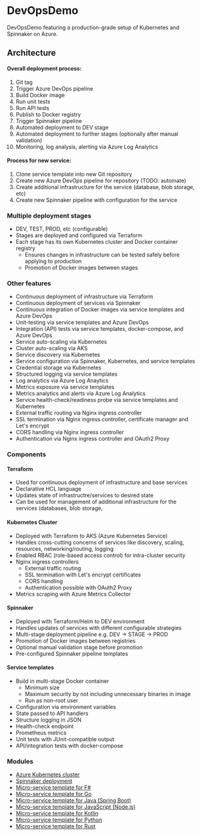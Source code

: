 # DevOpsDemo
DevOpsDemo featuring a production-grade setup of Kubernetes and Spinnaker on Azure.

## Architecture ##

#### Overall deployment process: ####
1. Git tag
2. Trigger Azure DevOps pipeline
3. Build Docker image
4. Run unit tests
5. Run API tests
6. Publish to Docker registry
7. Trigger Spinnaker pipeline 
8. Automated deployment to DEV stage
9. Automated deployment to further stages (optionally after manual validation)
10. Monitoring, log analysis, alerting via Azure Log Analytics

#### Process for new service: ####
1. Clone service template into new Git repository
2. Create new Azure DevOps pipeline for repository (TODO: automate)
3. Create additional infrastructure for the service (database, blob storage, etc)
4. Create new Spinnaker pipeline with configuration for the service


### Multiple deployment stages ###
* DEV, TEST, PROD, etc (configurable)
* Stages are deployed and configured via Terraform
* Each stage has its own Kubernetes cluster and Docker container registry
  * Ensures changes in infrastructure can be tested safely before applying to production
  * Promotion of Docker images between stages

### Other features ###
* Continuous deployment of infrastructure via Terraform
* Continuous deployment of services via Spinnaker
* Continuous integration of Docker images via service templates and Azure DevOps
* Unit-testing via service templates and Azure DevOps
* Integration (API) tests via service templates, docker-compose, and Azure DevOps
* Service auto-scaling via Kubernetes
* Cluster auto-scaling via AKS
* Service discovery via Kubernetes
* Service configuration via Spinnaker, Kubernetes, and service templates
* Credential storage via Kubernetes
* Structured logging via service templates
* Log analytics via Azure Log Anaytics
* Metrics exposure via service templates
* Metrics analytics and alerts via Azure Log Analytics
* Service health-check/readiness probe via service templates and Kubernetes
* External traffic routing via Nginx ingress controller
* SSL termination via Nginx ingress controller, certificate manager and Let's encrypt
* CORS handling via Nginx ingress controller
* Authentication via Nginx ingress controller and OAuth2 Proxy

### Components ###

#### Terraform ####
* Used for continuous deployment of infrastructure and base services
* Declarative HCL language
* Updates state of infrastructre/services to desired state
* Can be used for management of additional infrastructure for the services (databases, blob storage, 

#### Kubernetes Cluster ####
* Deployed with Terraform to AKS (Azure Kubernetes Service)
* Handles cross-cutting concerns of services like discovery, scaling, resources, networking/routing, logging
* Enabled RBAC (role-based access control) for intra-cluster security
* Nginx ingress controllers
  * External traffic routing
  * SSL termination with Let's encrypt certificates
  * CORS handling
  * Authentication possible with OAuth2 Proxy
* Metrics scraping with Azure Metrics Collector

#### Spinnaker ####
* Deployed with Terraform/Helm to DEV environment
* Handles updates of services with different configurable strategies
* Multi-stage deployment pipeline e.g. DEV -> STAGE -> PROD
* Promotion of Docker images between registries
* Optional manual validation stage before promotion
* Pre-configured Spinnaker pipeline templates

#### Service templates ####
* Build in multi-stage Docker container
  * Minimum size
  * Maximum security by not including unnecessary binaries in image
  * Run as non-root user
* Configuration via environment variables
* State passed to API handlers
* Structure logging in JSON
* Health-check endpoint
* Prometheus metrics
* Unit tests with JUnit-compatible output
* API/integration tests with docker-compose

### Modules ###
* [Azure Kubernetes cluster](https://github.com/DevOpsDemoTF/DevOpsDemo-k8s/)
* [Spinnaker deployment](https://github.com/DevOpsDemoTF/DevOpsDemo-Spinnaker/)
* [Micro-service template for F#](https://github.com/DevOpsDemoTF/DevOpsDemo-template-FSharp/)
* [Micro-service template for Go](https://github.com/DevOpsDemoTF/DevOpsDemo-template-Go/)
* [Micro-service template for Java (Spring Boot)](https://github.com/DevOpsDemoTF/DevOpsDemo-template-Java/)
* [Micro-service template for JavaScript (Node.js)](https://github.com/DevOpsDemoTF/DevOpsDemo-template-JavaScript/)
* [Micro-service template for Kotlin](https://github.com/DevOpsDemoTF/DevOpsDemo-template-Kotlin/)
* [Micro-service template for Python](https://github.com/DevOpsDemoTF/DevOpsDemo-template-Python/)
* [Micro-service template for Rust](https://github.com/DevOpsDemoTF/DevOpsDemo-template-Rust/)
